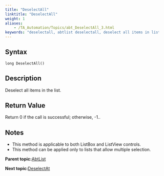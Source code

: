 ```yaml
--- 
title: "DeselectAll"
linktitle: "DeselectAll"
weight: 1
aliases: 
    - /TA_Automation/Topics/abt_DeselectAll_3.html
keywords: "deselectall, abtlist deselectall, deselect all items in list, deselect all list items, deselect entire list, "
---
```


## Syntax

`long DeselectAll()`

## Description

Deselect all items in the list.

## Return Value

Return 0 if the call is successful; otherwise, -1..

## Notes

-   This method is applicable to both ListBox and ListView controls.
-   This method can be applied only to lists that allow multiple selection.

**Parent topic:**[AbtList](/TA_Automation/Topics/abt_AbtList.html)

**Next topic:**[DeselectAt](/TA_Automation/Topics/abt_DeselectAt_3.html)

